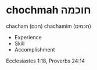 # chochmah חוכמה

chacham (חכם)
chachamim (חכמים)

- Experience
- Skill
- Accomplishment

Ecclesiastes 1:18, Proverbs 24:14